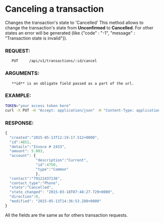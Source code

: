 # Canceling a transaction
Changes the transaction's state to 'Cancelled'
This method allows to change the transaction's state from **Unconfirmed** to **Cancelled**. For other states an error will be generated (like  {"code" : "-1", "message" : "Transaction state is invalid"}).
### REQUEST:
       PUT     /api/v1/transactions/:id/cancel
### ARGUMENTS:
       **id** is an obligate field passed as a part of the url.
### EXAMPLE:
```bash
TOKEN="your access token here"
curl -X PUT -H "Accept: application/json" -H "Content-Type: application/json" -H "Authorization: Bearer $TOKEN" https://api.projectdgc.com/api/v1/transactions/4350/cancel
```
### RESPONSE:
```javascript
{
  "created":"2015-05-13T12:19:17.512+0000",
  "id":4851, 
  "details":"Invoce # 2433",
  "amount": 5.003,
  "account": { 
              "description":"Current",
              "id":4750,
              "type":"Common"
              },
  "contact":"79122437136", 
  "contact_type":"Phone",
  "state":"Cancelled", 
  "state_changed": "2015-03-18T07:48:27.729+0000",
  "direction":0,
  "modified": "2015-05-13T14:36:53.280+0000"
}
```
All the fields are the same as for others transaction requests.
